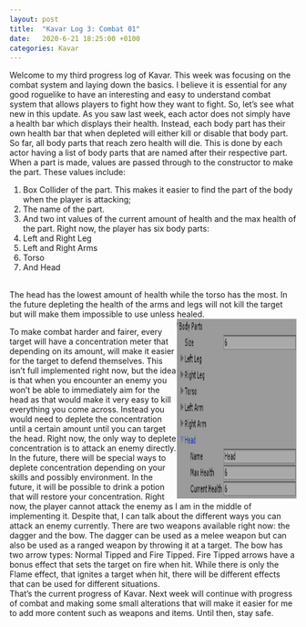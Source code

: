 ```yaml
---
layout: post
title:  "Kavar Log 3: Combat 01"
date:   2020-6-21 18:25:00 +0100
categories: Kavar
---
```


Welcome to my third progress log of Kavar. This week was focusing on the combat system and laying down the basics. I believe it is essential for any good roguelike to have an interesting and easy to understand combat system that allows players to fight how they want to fight. So, let’s see what new in this update.
As you saw last week, each actor does not simply have a health bar which displays their health. Instead, each body part has their own health bar that when depleted will either kill or disable that body part. So far, all body parts that reach zero health will die. This is done by each actor having a list of body parts that are named after their respective part. When a part is made, values are passed through to the constructor to make the part. These values include:
1.	Box Collider of the part. This makes it easier to find the part of the body when the player is attacking;
2.	The name of the part.
3.	And two int values of the current amount of health and the max health of the part.
Right now, the player has six body parts:
1.	Left and Right Leg
2.	Left and Right Arms
3.	Torso
4.	And Head
<br>
The head has the lowest amount of health while the torso has the most. In the future depleting the health of the arms and legs will not kill the target but will make them impossible to use unless healed. 
<img align="right" width="210" height="315" src="/images/BodyPartHealth.PNG">

<br>

To make combat harder and fairer, every target will have a concentration meter that depending on its amount, will make it easier for the target to defend themselves. This isn’t full implemented right now, but the idea is that when you encounter an enemy you won’t be able to immediately aim for the head as that would make it very easy to kill everything you come across. Instead you would need to deplete the concentration until a certain amount until you can target the head. Right now, the only way to deplete concentration is to attack an enemy directly. In the future, there will be special ways to deplete concentration depending on your skills and possibly environment. In the future, it will be possible to drink a potion that will restore your concentration.
Right now, the player cannot attack the enemy as I am in the middle of implementing it. Despite that, I can talk about the different ways you can attack an enemy currently. There are two weapons available right now: the dagger and the bow. The dagger can be used as a melee weapon but can also be used as a ranged weapon by throwing it at a target. The bow has two arrow types: Normal Tipped and Fire Tipped. Fire Tipped arrows have a bonus effect that sets the target on fire when hit.
While there is only the Flame effect, that ignites a target when hit, there will be different effects that can be used for different situations.  
That’s the current progress of Kavar. Next week will continue with progress of combat and making some small alterations that will make it easier for me to add more content such as weapons and items. Until then, stay safe. 

